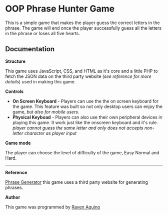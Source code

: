 # **OOP Phrase Hunter Game**
This is a simple game that makes the player guess the correct letters in the phrase. The game will end once the player successfully guess all the letters in the phrase or loses all five hearts.

## **Documentation**
**Structure**

This game uses JavaScript, CSS, and HTML as it's core and a little PHP to fetch the JSON data on the third party website (_see reference for more details_) used in making this game.

**Controls**
 * **On Screen Keyboard** - Players can use the the on screen keyboard for the game. This feature was built so not only desktop users can enjoy the game, _but also for mobile users_.
 * **Physical Keyboad** - Players can also use their own peripheral devices in playing this game. It work just like the onscreen keyboard and it's rule. _player cannot guess the same letter and only does not accepts non-letter character as player input_

**Game mode**

The player can choose the level of difficulty of the game, Easy Normal and Hard. 

---
**Reference**

[Phrase Generator](https://www.thegamegal.com/word-generator/ "The Game Gal") 
this game uses a third party website for generating phrases.

**Author**

This game was programmed by [Raven Aquino](https://github.com/synra-dev/)
